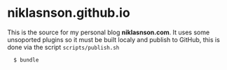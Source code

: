# niklasnson.github.io

This is the source for my personal blog **niklasnson.com**. It uses some unsoported plugins so it must be built localy and publish to GitHub, this is done via the script `scripts/publish.sh` 

```
  $ bundle
```